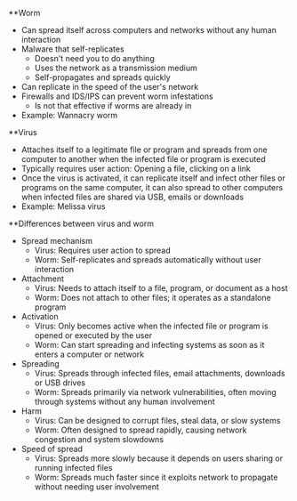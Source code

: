 **Worm
- Can spread itself across computers and networks without any human interaction
- Malware that self-replicates
	- Doesn't need you to do anything
	- Uses the network as a transmission medium
	- Self-propagates and spreads quickly
- Can replicate in the speed of the user's network
- Firewalls and IDS/IPS can prevent worm infestations
	- Is not that effective if worms are already in
- Example: Wannacry worm 

**Virus
- Attaches itself to a legitimate file or program and spreads from one computer to another when the infected file or program is executed
- Typically requires user action: Opening a file, clicking on a link
- Once the virus is activated, it can replicate itself and infect other files or programs on the same computer, it can also spread to other computers when infected files are shared via USB, emails or downloads
- Example: Melissa virus

**Differences between virus and worm
- Spread mechanism
	- Virus: Requires user action to spread
	- Worm: Self-replicates and spreads automatically without user interaction
- Attachment
	- Virus: Needs to attach itself to a file, program, or document as a host
	- Worm: Does not attach to other files; it operates as a standalone program
- Activation
	- Virus: Only becomes active when the infected file or program is opened or executed by the user
	- Worm: Can start spreading and infecting systems as soon as it enters a computer or network
- Spreading
	- Virus: Spreads through infected files, email attachments, downloads or USB drives
	- Worm: Spreads primarily via network vulnerabilities, often moving through systems without any human involvement
- Harm
	- Virus: Can be designed to corrupt files, steal data, or slow systems
	- Worm: Often designed to spread rapidly, causing network congestion and system slowdowns
- Speed of spread
	- Virus: Spreads more slowly because it depends on users sharing or running infected files
	- Worm: Spreads much faster since it exploits network to propagate without needing user involvement
